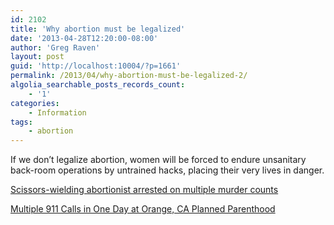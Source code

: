 ```yaml
---
id: 2102
title: 'Why abortion must be legalized'
date: '2013-04-28T12:20:00-08:00'
author: 'Greg Raven'
layout: post
guid: 'http://localhost:10004/?p=1661'
permalink: /2013/04/why-abortion-must-be-legalized-2/
algolia_searchable_posts_records_count:
    - '1'
categories:
    - Information
tags:
    - abortion
---
```


If we don’t legalize abortion, women will be forced to endure unsanitary back-room operations by untrained hacks, placing their very lives in danger.  
  
[Scissors-wielding abortionist arrested on multiple murder counts](http://michellemalkin.com/2011/01/19/scissors-wielding-abortionist-arrested-on-multiple-murder-counts/)

[Multiple 911 Calls in One Day at Orange, CA Planned Parenthood](https://web.archive.org/web/20130501075807/http://www.breitbart.com/Big-Government/2013/04/26/Planned-Parenthood-Orange-CA-Multiple-911-Calls-in-One-Day)